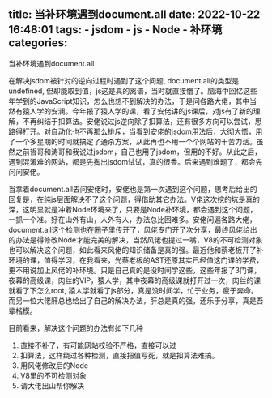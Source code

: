 title: 当补环境遇到document.all
date: 2022-10-22 16:48:01
tags:
    - jsdom
    - js
    - Node
    - 补环境
categories:
---
当补环境遇到document.all

在解决jsdom被针对的逆向过程时遇到了这个问题, document.all的类型是undefined, 但却能取到值，js这是真的离谱，当时就直接懵了。脑海中回忆这些年学到的JavaScript知识，怎么也想不到解决的办法，于是问各路大佬，其中当然有猿人学的安澜。今年报了猿人学的课，看了安佬讲的js课后，对js有了新的理解，不再纠结于扣算法。安佬说过js逆向除了扣算法，还有很多方向可以尝试，思路得打开。对自动化也不再那么排斥，当看到安佬的jsdom用法后，大彻大悟，用了一个多星期的时间就搞定了通杀方案，从此再也不用一个个网站的干苦力活。虽然之前哲哥和涛哥和我说过jsdom，自己也用了jsdom，但用的不好。从此之后，遇到混淆难的网站，都是先掏出jsdom试试，真的很香。后来遇到难题了，都会先问问安佬。

当拿着document.all去问安佬时，安佬也是第一次遇到这个问题，思考后给出的回复是，在纯js层面解决不了这个问题，得借助其它办法。V佬这次挖的坑是真的深，这明显就是冲着Node环境来了，只要是Node补环境，都会遇到这个问题，一抓一个准。好在山外有山，人外有人，办法总比困难多。安佬问遍各路大佬，document.all这个检测也在圈子里传开了，风佬专门开了次分享，最终风佬给出的办法是得修改Node才能完美的解决，当然风佬也提过一嘴，V8的不可检测对象也可以解决这个问题，如此看来风佬的知识储备是真的强。最近他和蔡老板开了补环境的课，值得学习，在我看来，光蔡老板的AST还原其实已经值这门课的学费，更不用说加上风佬的补环境。只是自己真的是没时间学这些，这些年报了3门课，夜幕的高级课，肉丝的VIP，猿人学，其中夜幕的高级课就打开过一次，肉丝的课就看了下怎么root, 猿人学就看了js部分，真是没时间学，忙于业务，疲于奔命。而另一位大佬肝总也给出了自己的解决办法，肝总是真的强，还乐于分享，真是吾辈楷模。

目前看来，解决这个问题的办法有如下几种
1. 直接不补了，有可能网站校验不严格，直接可以过
2. 扣算法，这样绕过各种检测，直接把值写死，就是扣算法难搞。
3. 用风佬修改后的Node
4. V8里的不可检测对象
5. 请大佬出山帮你解决

